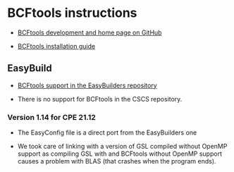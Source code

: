 # BCFtools instructions

  * [BCFtools development and home page on GitHub](https://samtools.github.io/bcftools/)

  * [BCFtools installation guide](https://samtools.github.io/bcftools/howtos/install.html)


## EasyBuild

  * [BCFtools support in the EasyBuilders repository](https://github.com/easybuilders/easybuild-easyconfigs/tree/develop/easybuild/easyconfigs/b/BCFtools)

  * There is no support for BCFtools in the CSCS repository.


### Version 1.14 for CPE 21.12

  * The EasyConfig file is a direct port from the EasyBuilders one
  
  * We took care of linking with a version of GSL compiled without OpenMP support
    as compiling GSL with and BCFtools without OpenMP support causes a problem
    with BLAS (that crashes when the program ends).
